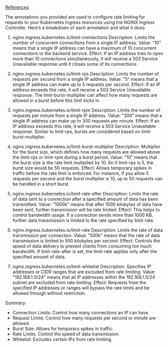 

[References](https://github.com/kubernetes/ingress-nginx/blob/main/docs/user-guide/nginx-configuration/annotations.md#rate-limiting)


The annotations you provided are used to configure rate limiting for requests to your Kubernetes Ingress resources using the NGINX Ingress Controller. Here’s a breakdown of each annotation and what it does:

1. nginx.ingress.kubernetes.io/limit-connections
Description: Limits the number of concurrent connections from a single IP address.
Value: "10" means that a single IP address can have a maximum of 10 concurrent connections to the backend service.
Effect: If an IP address tries to open more than 10 connections simultaneously, it will receive a 503 Service Unavailable response until it closes some of its connections.

2. nginx.ingress.kubernetes.io/limit-rps
Description: Limits the number of requests per second from a single IP address.
Value: "5" means that a single IP address can make up to 5 requests per second.
Effect: If an IP address exceeds this rate, it will receive a 503 Service Unavailable response. The limit-burst-multiplier can affect how many requests are allowed in a burst before this limit kicks in.

3. nginx.ingress.kubernetes.io/limit-rpm
Description: Limits the number of requests per minute from a single IP address.
Value: "300" means that a single IP address can make up to 300 requests per minute.
Effect: If an IP address exceeds this rate, it will receive a 503 Service Unavailable response. Similar to limit-rps, bursts are considered based on limit-burst-multiplier.
4. nginx.ingress.kubernetes.io/limit-burst-multiplier
Description: Multiplier for the burst size, which defines how many requests are allowed above the limit-rps or limit-rpm during a burst period.
Value: "10" means that the burst size is the rate limit multiplied by 10. So if limit-rps is 5, the burst size would be 50 requests.
Effect: Allows temporary spikes in traffic before the rate limit is enforced. For instance, if you allow 5 requests per second and the burst multiplier is 10, up to 50 requests can be handled in a short burst.

5. nginx.ingress.kubernetes.io/limit-rate-after
Description: Limits the rate of data sent to a connection after a specified amount of data has been transmitted.
Value: "1000k" means that after 1000 kilobytes of data have been sent, further transmission will be rate limited.
Effect: This helps to control bandwidth usage. If a connection sends more than 1000 KB, further data transmission is limited to the rate specified by limit-rate.

6. nginx.ingress.kubernetes.io/limit-rate
Description: Limits the rate of data transmission per connection.
Value: "500k" means that the rate of data transmission is limited to 500 kilobytes per second.
Effect: Controls the speed of data delivery to prevent clients from consuming too much bandwidth. If limit-rate-after is set, the limit-rate applies only after the specified amount of data.

7. nginx.ingress.kubernetes.io/limit-whitelist
Description: Specifies IP addresses or CIDR ranges that are excluded from rate limiting.
Value: "192.168.1.0/24" means that all IP addresses within the 192.168.1.0/24 subnet are excluded from rate limiting.
Effect: Requests from the specified IP addresses or ranges will bypass the rate limits and be allowed through without restriction.


Summary:
- Connection Limits: Control how many connections an IP can have.
- Request Limits: Control how many requests per second or minute are allowed.
- Burst Size: Allows for temporary spikes in traffic.
- Rate Limits: Control the speed of data transmission.
- Whitelist: Excludes certain IPs from rate limiting.
